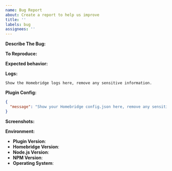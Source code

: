 ```yaml
---
name: Bug Report
about: Create a report to help us improve
title: ''
labels: bug
assignees: ''
---
```


<!-- You must use the issue template below when submitting a bug -->

**Describe The Bug:**

<!-- A clear and concise description of what the bug is. -->

**To Reproduce:**

<!-- Steps to reproduce the behavior. -->

**Expected behavior:**

<!-- A clear and concise description of what you expected to happen. -->

**Logs:**

```
Show the Homebridge logs here, remove any sensitive information.
```

**Plugin Config:**

```json
{
  "message": "Show your Homebridge config.json here, remove any sensitive information."
}
```

**Screenshots:**

<!-- If applicable, add screenshots to help explain your problem. -->

**Environment:**

- **Plugin Version**:
- **Homebridge Version**: <!-- homebridge -V -->
- **Node.js Version**: <!-- node -v -->
- **NPM Version**: <!-- npm -v -->
- **Operating System**: <!-- Raspbian / Ubuntu / Debian / Windows / macOS / Docker / hb-service -->

<!-- Click the "Preview" tab before you submit to ensure the formatting is correct. -->

